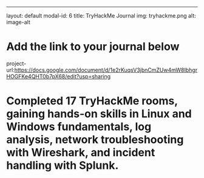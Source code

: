 ---
layout: default
modal-id: 6
title: TryHackMe Journal
img: tryhackme.png
alt: image-alt

# Add the link to your journal below
project-url:https://docs.google.com/document/d/1e2rKuqsV3jbnCmZUw4mW8IbhgrHOGFKe4QHT0b7pX68/edit?usp=sharing 

# Completed 17 TryHackMe rooms, gaining hands-on skills in Linux and Windows fundamentals, log analysis, network troubleshooting with Wireshark, and incident handling with Splunk.
